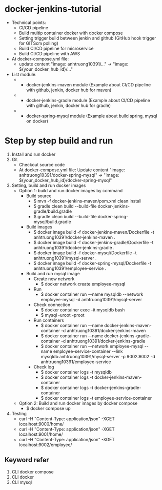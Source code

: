 # docker-jenkins-tutorial
  * Technical points:
    * CI/CD pipeline
    * Build multip container docker with docker compose
    * Setting trigger build between jenkin and github (GitHub hook trigger for GITScm polling)
    * Build CI/CD pipeline for microservice
    * Build CI/CD pipeline with AWS
  * At docker-compose.yml file:
    * update content "image: anhtruong10391/..." -> "image: ${your_docker_hub_id}/..."
  * List module:
    * - docker-jenkins-maven module
      (Example about CI/CD pipeline with github, jenkin, docker hub for maven)
    * - docker-jenkins-gradle module
      (Example about CI/CD pipeline with github, jenkin, docker hub for gradle)
    * - docker-spring-mysql module
      (Example about build spring, mysql on docker)
# Step by step build and run
1. Install and run docker
2. Git
   - Checkout source code
   - At docker-compose.yml file:
     Update content "image: anhtruong10391/docker-spring-mysql" -> "image: ${your_docker_hub_id}/docker-spring-mysql"
3. Setting, build and run docker images
   * Option 1: build and run docker images by command
     * Build source
       - $ mvn -f docker-jenkins-maven/pom.xml clean install
       - $ gradle clean build --build-file docker-jenkins-gradle/build.gradle
       - $ gradle clean build --build-file docker-spring-mysql/build.gradle
     * Build images
       - $ docker image build -f docker-jenkins-maven/Dockerfile -t anhtruong10391/docker-jenkins-maven .
       - $ docker image build -f docker-jenkins-gradle/Dockerfile -t anhtruong10391/docker-jenkins-gradle .
       - $ docker image build -f docker-mysql/Dockerfile -t anhtruong10391/mysql-server .
       - $ docker image build -f docker-spring-mysql/Dockerfile -t anhtruong10391/employee-service .
     * Build and run mysql image
       * Create new network
          - $ docker network create employee-mysql
       * Run
          - $ docker container run --name mysqldb --network employee-mysql -d anhtruong10391/mysql-server
       * Check connection
          - $ docker container exec -it mysqldb bash
          - $ mysql -uroot -proot
       * Run containers
          - $ docker container run --name docker-jenkins-maven-container -d  anhtruong10391/docker-jenkins-maven
          - $ docker container run --name docker-jenkins-gradle-container -d anhtruong10391/docker-jenkins-gradle
          - $ docker container run --network employee-mysql --name employee-service-container --link mysqldb:anhtruong10391/mysql-server -p 9002:9002 -d anhtruong10391/employee-service
       * Check log
          - $ docker container logs -t mysqldb
          - $ docker container logs -t docker-jenkins-maven-container
          - $ docker container logs -t docker-jenkins-gradle-container 
          - $ docker container logs -t employee-service-container
   * Option 2: Build and run docker images by docker compose
     - $ docker compose up
4. Testing
   * curl -H "Content-Type: application/json" -XGET localhost:9000/home/
   * curl -H "Content-Type: application/json" -XGET localhost:9001/home/
   * curl -H "Content-Type: application/json" -XGET localhost:9002/employee/
## Keyword refer
1. CLI docker compose
2. CLI docker
3. CLI mysql

